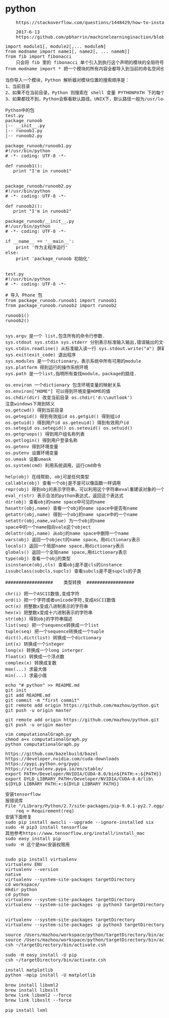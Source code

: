 # python
<pre>
	https://stackoverflow.com/questions/1448429/how-to-install-mysqldb-python-data-access-library-to-mysql-on-mac-os-x
</pre>

<pre>
	2017-6-13
	https://github.com/pbharrin/machinelearninginaction/blob/master/Ch02/kNN.py
</pre>

<pre>
import module1[, module2[,... moduleN]
from modname import name1[, name2[, ... nameN]]
from fib import fibonacci
	只会将 fib 里的 fibonacci 单个引入到执行这个声明的模块的全局符号表
from modname import * 把一个模块的所有内容全都导入到当前的命名空间也是可行的,然而这种声明不该被过多地使用。

当你导入一个模块，Python 解析器对模块位置的搜索顺序是：
1、当前目录
2、如果不在当前目录，Python 则搜索在 shell 变量 PYTHONPATH 下的每个目录。
3、如果都找不到，Python会察看默认路径。UNIX下，默认路径一般为/usr/local/lib/python/。

Python中的包
test.py
package_runoob
|-- __init__.py
|-- runoob1.py
|-- runoob2.py

package_runoob/runoob1.py
#!/usr/bin/python
# -*- coding: UTF-8 -*-
 
def runoob1():
   print "I'm in runoob1"


package_runoob/runoob2.py
#!/usr/bin/python
# -*- coding: UTF-8 -*-
 
def runoob2():
   print "I'm in runoob2"

package_runoob/__init__.py
#!/usr/bin/python
# -*- coding: UTF-8 -*-
 
if __name__ == '__main__':
    print '作为主程序运行'
else:
    print 'package_runoob 初始化'


test.py
#!/usr/bin/python
# -*- coding: UTF-8 -*-
 
# 导入 Phone 包
from package_runoob.runoob1 import runoob1
from package_runoob.runoob2 import runoob2
 
runoob1()
runoob2()

</pre>

<pre>
sys.argv 是一个 list,包含所有的命令行参数.    
sys.stdout sys.stdin sys.stderr 分别表示标准输入输出,错误输出的文件对象.    
sys.stdin.readline() 从标准输入读一行 sys.stdout.write("a") 屏幕输出a    
sys.exit(exit_code) 退出程序    
sys.modules 是一个dictionary，表示系统中所有可用的module    
sys.platform 得到运行的操作系统环境    
sys.path 是一个list,指明所有查找module，package的路径.  

os.environ 一个dictionary 包含环境变量的映射关系   
os.environ["HOME"] 可以得到环境变量HOME的值     
os.chdir(dir) 改变当前目录 os.chdir('d:\\outlook')   
注意windows下用到转义     
os.getcwd() 得到当前目录     
os.getegid() 得到有效组id os.getgid() 得到组id     
os.getuid() 得到用户id os.geteuid() 得到有效用户id     
os.setegid os.setegid() os.seteuid() os.setuid()     
os.getgruops() 得到用户组名称列表     
os.getlogin() 得到用户登录名称     
os.getenv 得到环境变量     
os.putenv 设置环境变量     
os.umask 设置umask     
os.system(cmd) 利用系统调用，运行cmd命令   

help(obj) 在线帮助, obj可是任何类型    
callable(obj) 查看一个obj是不是可以像函数一样调用    
repr(obj) 得到obj的表示字符串，可以利用这个字符串eval重建该对象的一个拷贝    
eval_r(str) 表示合法的python表达式，返回这个表达式    
dir(obj) 查看obj的name space中可见的name    
hasattr(obj,name) 查看一个obj的name space中是否有name    
getattr(obj,name) 得到一个obj的name space中的一个name    
setattr(obj,name,value) 为一个obj的name   
space中的一个name指向vale这个object    
delattr(obj,name) 从obj的name space中删除一个name    
vars(obj) 返回一个object的name space。用dictionary表示    
locals() 返回一个局部name space,用dictionary表示    
globals() 返回一个全局name space,用dictionary表示    
type(obj) 查看一个obj的类型    
isinstance(obj,cls) 查看obj是不是cls的instance    
issubclass(subcls,supcls) 查看subcls是不是supcls的子类  

##################    类型转换  ##################

chr(i) 把一个ASCII数值,变成字符    
ord(i) 把一个字符或者unicode字符,变成ASCII数值    
oct(x) 把整数x变成八进制表示的字符串    
hex(x) 把整数x变成十六进制表示的字符串    
str(obj) 得到obj的字符串描述    
list(seq) 把一个sequence转换成一个list    
tuple(seq) 把一个sequence转换成一个tuple    
dict(),dict(list) 转换成一个dictionary    
int(x) 转换成一个integer    
long(x) 转换成一个long interger    
float(x) 转换成一个浮点数    
complex(x) 转换成复数    
max(...) 求最大值    
min(...) 求最小值  
</pre>


<pre>
echo "# python" >> README.md
git init
git add README.md
git commit -m "first commit"
git remote add origin https://github.com/mazhou/python.git
git push -u origin master
</pre>

<pre>
git remote add origin https://github.com/mazhou/python.git
git push -u origin master
</pre>


<pre>
vim computationalGraph.py
chmod a+x computationalGraph.py
python computationalGraph.py
</pre>

<pre>
https://github.com/bazelbuild/bazel
https://developer.nvidia.com/cuda-downloads
https://pypi.python.org/pypi
https://virtualenv.pypa.io/en/stable/
export PATH=/Developer/NVIDIA/CUDA-8.0/bin${PATH:+:${PATH}}
export DYLD_LIBRARY_PATH=/Developer/NVIDIA/CUDA-8.0/lib\
${DYLD_LIBRARY_PATH:+:${DYLD_LIBRARY_PATH}}
</pre>

<pre>
安装tensorflow
报错说库
File "/Library/Python/2.7/site-packages/pip-9.0.1-py2.7.egg/pip/req/req_install.py", line 82, in __init__
    req = Requirement(req)
安装下面修复
sudo pip install awscli --upgrade --ignore-installed six
sudo -H pip3 install tensorflow
其他参考https://www.tensorflow.org/install/install_mac
sudo easy_install pip
sudo -H 这个是mac安装权限用

</pre>

<pre>
sudo pip install virtualenv
virtualenv ENV
virtualenv --version
native
virtualenv --system-site-packages targetDirectory
cd workspace/
mkdir python
cd python
virtualenv --system-site-packages targetDirectory
virtualenv --system-site-packages -p python3 targetDirectory


virtualenv --system-site-packages targetDirectory
virtualenv --system-site-packages -p python3 targetDirectory

source /Users/mazhou/workspace/python/targetDirectory/bin/activate
source /Users/mazhou/workspace/python/targetDirectory/bin/activate.csh
csh ~/targetDirectory/bin/activate.csh

sudo -H easy_install -U pip
csh ~/targetDirectory/bin/activate.csh

install matplotlib
python -mpip install -U matplotlib

brew install libxml2 
brew install libxslt 
brew link libxml2 --force 
brew link libxslt --force 

pip install lxml
  </pre>
